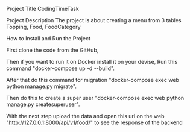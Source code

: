 Project Title
CodingTimeTask

Project Description
The project is about creating a menu from 3 tables Topping, Food, FoodCategory 



How to Install and Run the Project

First clone the code from the GitHub,

Then if you want to run it on Docker install it on your devise, 
Run this command "docker-compose up -d --build".

After that do this command for migration 
"docker-compose exec web python manage.py migrate". 

Then do this to create a super user 
"docker-compose exec web python manage.py createsuperuser". 

With the next step upload the data and open this url on the web 
"http://127.0.0.1:8000/api/v1/food/" to see the response of the backend


